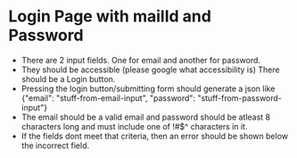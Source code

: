 # Login Page with mailId and Password

- There are 2 input fields. One for email and another for password.
- They should be accessible (please google what accessibility is) There should be a Login button.
- Pressing the login button/submitting form should generate a json like {"email": "stuff-from-email-input", "password": "stuff-from-password-input"}
- The email should be a valid email and password should be atleast 8 characters long and must include one of !#$^ characters in it.
- If the fields dont meet that criteria, then an error should be shown below the incorrect field.
